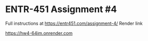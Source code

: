 # ENTR-451 Assignment #4

Full instructions at https://entr451.com/assignment-4/
Render link

https://hw4-64im.onrender.com